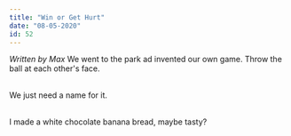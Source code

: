 ```yaml
---
title: "Win or Get Hurt"
date: "08-05-2020"
id: 52
---
```

*Written by Max*
We went to the park ad invented our own game. Throw the ball at each other's face. <br><br>

We just need a name for it.<br><br>

I made a white chocolate banana bread, maybe tasty?